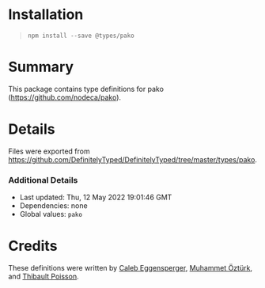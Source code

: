 # Installation
> `npm install --save @types/pako`

# Summary
This package contains type definitions for pako (https://github.com/nodeca/pako).

# Details
Files were exported from https://github.com/DefinitelyTyped/DefinitelyTyped/tree/master/types/pako.

### Additional Details
 * Last updated: Thu, 12 May 2022 19:01:46 GMT
 * Dependencies: none
 * Global values: `pako`

# Credits
These definitions were written by [Caleb Eggensperger](https://github.com/calebegg), [Muhammet Öztürk](https://github.com/hlthi), and [Thibault Poisson](https://github.com/OrIOg).
